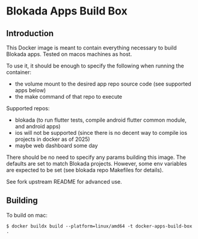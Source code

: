 # Blokada Apps Build Box

## Introduction

This Docker image is meant to contain everything necessary to build Blokada apps. Tested on macos machines as host.

To use it, it should be enough to specify the following when running the container:
- the volume mount to the desired app repo source code (see supported apps below)
- the make command of that repo to execute

Supported repos:
- blokada (to run flutter tests, compile android flutter common module, and android apps)
- ios will not be supported (since there is no decent way to compile ios projects in docker as of 2025)
- maybe web dashboard some day

There should be no need to specify any params building this image. The defaults are set to match Blokada projects. However, some env variables are expected to be set (see blokada repo Makefiles for details).

See fork upstream README for advanced use.

## Building

To build on mac:

```
$ docker buildx build --platform=linux/amd64 -t docker-apps-build-box .
```

